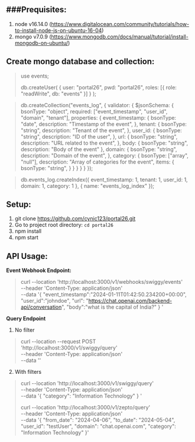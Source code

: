 ###Prequisites:
-------------
1. node v16.14.0 (https://www.digitalocean.com/community/tutorials/how-to-install-node-js-on-ubuntu-16-04)
2. mongo v7.0.9 (https://www.mongodb.com/docs/manual/tutorial/install-mongodb-on-ubuntu/)

Create mongo database and collection:
-------------------------------------
>use events;
>
>db.createUser( { user: "portal26", pwd: "portal26", roles: [{ role: "readWrite", db: "events" }] } );

>db.createCollection("events_log", {
   validator: {
      $jsonSchema: {
         bsonType: "object",
         required: ["event_timestamp", "user_id", "domain", "tenant"],
         properties: {
            event_timestamp: {
               bsonType: "date",
               description: "Timestamp of the event",
            },
            tenant: {
               bsonType: "string",
               description: "Tenant of the event",
            },
            user_id: {
               bsonType: "string",
               description: "ID of the user",
            },
            url: {
               bsonType: "string",
               description: "URL related to the event",
            },
            body: {
               bsonType: "string",
               description: "Body of the event"
            },
            domain: {
               bsonType: "string",
               description: "Domain of the event",
            },
            category: {
               bsonType: ["array", "null"],
               description: "Array of categories for the event",
               items: {
                  bsonType: "string",
               }
            }
         }
      }
   }
});

>db.events_log.createIndex({
   event_timestamp: 1,
   tenant: 1,
   user_id: 1,
   domain: 1,
   category: 1
}, {
   name: "events_log_index"
});

Setup:
------
1. git clone https://github.com/cynic123/portal26.git
2. Go to project root directory: `cd portal26` 
3. npm install
4. npm start

API Usage:
----------
**Event Webhook Endpoint:**

>curl --location 'http://localhost:3000/v1/webhooks/swiggy/events' \
--header 'Content-Type: application/json' \
--data '{
  "event_timestamp":"2024-01-11T01:42:50.234200+00:00",
  "user_id":"johndoe",
  "url": "https://chat.openai.com/backend-api/conversation",
  "body":"what is the capital of India?"
}
'

**Query Endpoint**
1. No filter
>curl --location --request POST 'http://localhost:3000/v1/swiggy/query' \
--header 'Content-Type: application/json' \
--data ''

2. With filters
>curl --location 'http://localhost:3000/v1/swiggy/query' \
--header 'Content-Type: application/json' \
--data '{
    "category": "Information Technology"
}
'
>
>curl --location 'http://localhost:3000/v1/zepto/query' \
--header 'Content-Type: application/json' \
--data '{
    "from_date": "2024-04-06", 
    "to_date": "2024-05-04",
    "user_id": "testUser",
    "domain": "chat.openai.com",
    "category": "Information Technology"
}'
